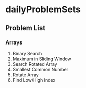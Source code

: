 # dailyProblemSets

## Problem List
### Arrays
1) Binary Search
2) Maximum in Sliding Window
3) Search Rotated Array
4) Smallest Common Number
5) Rotate Array
6) Find Low/High Index
